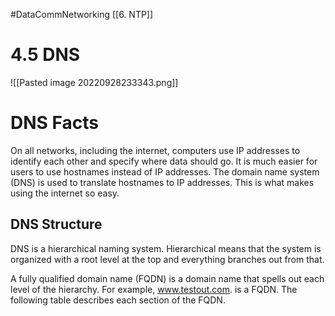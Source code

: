 #DataCommNetworking [[6. NTP]]
# 4.5 DNS
![[Pasted image 20220928233343.png]]

# DNS Facts
On all networks, including the internet, computers use IP addresses to identify each other and specify where data should go. It is much easier for users to use hostnames instead of IP addresses. The domain name system (DNS) is used to translate hostnames to IP addresses. This is what makes using the internet so easy.

## DNS Structure
DNS is a hierarchical naming system. Hierarchical means that the system is organized with a root level at the top and everything branches out from that.

A fully qualified domain name (FQDN) is a domain name that spells out each level of the hierarchy. For example, www.testout.com. is a FQDN. The following table describes each section of the FQDN.
